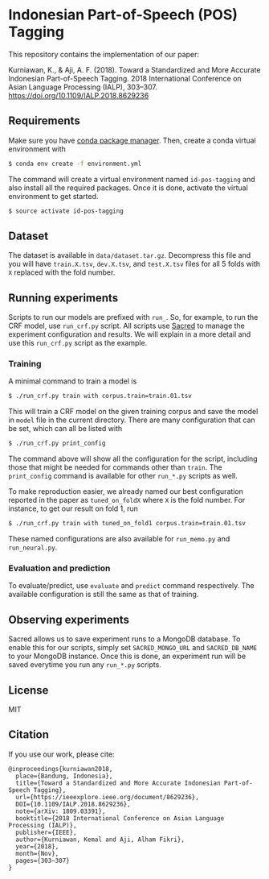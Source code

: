 # Indonesian Part-of-Speech (POS) Tagging

This repository contains the implementation of our paper:

Kurniawan, K., & Aji, A. F. (2018). Toward a Standardized and
More Accurate Indonesian Part-of-Speech Tagging. 2018 International
Conference on Asian Language Processing (IALP), 303–307.
https://doi.org/10.1109/IALP.2018.8629236

## Requirements

Make sure you have [conda package manager](https://conda.io/docs/). Then, create
a conda virtual environment with

```bash
$ conda env create -f environment.yml
```

The command will create a virtual environment named `id-pos-tagging` and also
install all the required packages. Once it is done, activate the virtual
environment to get started.

```bash
$ source activate id-pos-tagging
```

## Dataset

The dataset is available in `data/dataset.tar.gz`. Decompress this file and you
will have `train.X.tsv`, `dev.X.tsv`, and `test.X.tsv` files for all 5 folds
with `X` replaced with the fold number.

## Running experiments

Scripts to run our models are prefixed with `run_`. So, for example, to run the
CRF model, use `run_crf.py` script. All scripts use [Sacred](http://sacred.readthedocs.io/)
to manage the experiment configuration and results. We will explain in a more detail and use
this `run_crf.py` script as the example.

### Training

A minimal command to train a model is

```bash
$ ./run_crf.py train with corpus.train=train.01.tsv
```

This will train a CRF model on the given training corpus and save the model in `model` file
in the current directory. There are many configuration that can be set, which can all be
listed with

```bash
$ ./run_crf.py print_config
```

The command above will show all the configuration for the script, including those that
might be needed for commands other than `train`. The `print_config` command is available
for other `run_*.py` scripts as well.

To make reproduction easier, we already named our best configuration reported in the paper as
`tuned_on_foldX` where `X` is the fold number. For instance, to get our result on fold 1, run

```bash
$ ./run_crf.py train with tuned_on_fold1 corpus.train=train.01.tsv
```

These named configurations are also available for `run_memo.py` and `run_neural.py`.

### Evaluation and prediction

To evaluate/predict, use `evaluate` and `predict` command respectively. The available
configuration is still the same as that of training.

## Observing experiments

Sacred allows us to save experiment runs to a MongoDB database. To enable this for our scripts,
simply set `SACRED_MONGO_URL` and `SACRED_DB_NAME` to your MongoDB instance. Once this is done,
an experiment run will be saved everytime you run any `run_*.py` scripts.

## License

MIT

## Citation

If you use our work, please cite:

```
@inproceedings{kurniawan2018,
  place={Bandung, Indonesia},
  title={Toward a Standardized and More Accurate Indonesian Part-of-Speech Tagging},
  url={https://ieeexplore.ieee.org/document/8629236},
  DOI={10.1109/IALP.2018.8629236},
  note={arXiv: 1809.03391},
  booktitle={2018 International Conference on Asian Language Processing (IALP)},
  publisher={IEEE},
  author={Kurniawan, Kemal and Aji, Alham Fikri},
  year={2018},
  month={Nov},
  pages={303–307}
}
```
